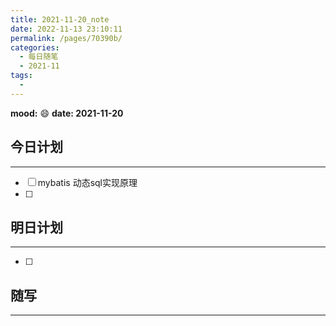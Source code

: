 ```yaml
---
title: 2021-11-20_note
date: 2022-11-13 23:10:11
permalink: /pages/70390b/
categories:
  - 每日随笔
  - 2021-11
tags:
  - 
---
```

**mood:** :smile:  									**date: 2021-11-20**  
## 今日计划  
------
- [ ]  mybatis 动态sql实现原理
- [ ]  
## 明日计划  
------
- [ ]  
## 随写 
------
